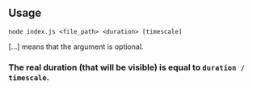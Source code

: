 ## Usage

```
node index.js <file_path> <duration> [timescale]
```

[...] means that the argument is optional.

### The real duration (that will be visible) is equal to `duration / timescale`.
